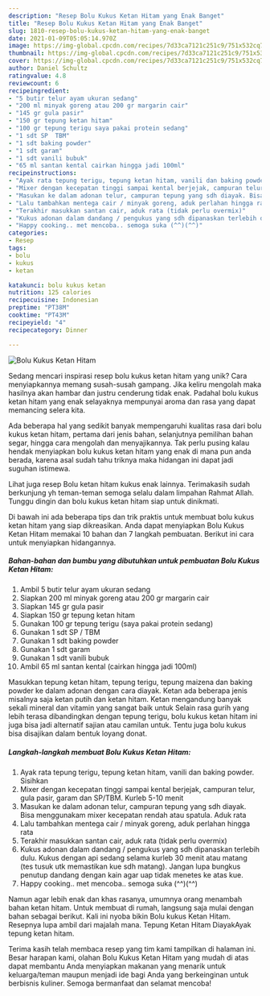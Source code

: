 ```yaml
---
description: "Resep Bolu Kukus Ketan Hitam yang Enak Banget"
title: "Resep Bolu Kukus Ketan Hitam yang Enak Banget"
slug: 1810-resep-bolu-kukus-ketan-hitam-yang-enak-banget
date: 2021-01-09T05:05:14.970Z
image: https://img-global.cpcdn.com/recipes/7d33ca7121c251c9/751x532cq70/bolu-kukus-ketan-hitam-foto-resep-utama.jpg
thumbnail: https://img-global.cpcdn.com/recipes/7d33ca7121c251c9/751x532cq70/bolu-kukus-ketan-hitam-foto-resep-utama.jpg
cover: https://img-global.cpcdn.com/recipes/7d33ca7121c251c9/751x532cq70/bolu-kukus-ketan-hitam-foto-resep-utama.jpg
author: Daniel Schultz
ratingvalue: 4.8
reviewcount: 6
recipeingredient:
- "5 butir telur ayam ukuran sedang"
- "200 ml minyak goreng atau 200 gr margarin cair"
- "145 gr gula pasir"
- "150 gr tepung ketan hitam"
- "100 gr tepung terigu saya pakai protein sedang"
- "1 sdt SP  TBM"
- "1 sdt baking powder"
- "1 sdt garam"
- "1 sdt vanili bubuk"
- "65 ml santan kental cairkan hingga jadi 100ml"
recipeinstructions:
- "Ayak rata tepung terigu, tepung ketan hitam, vanili dan baking powder. Sisihkan"
- "Mixer dengan kecepatan tinggi sampai kental berjejak, campuran telur, gula pasir, garam dan SP/TBM. Kurleb 5-10 menit"
- "Masukan ke dalam adonan telur, campuran tepung yang sdh diayak. Bisa menggunakam mixer kecepatan rendah atau spatula. Aduk rata"
- "Lalu tambahkan mentega cair / minyak goreng, aduk perlahan hingga rata"
- "Terakhir masukkan santan cair, aduk rata (tidak perlu overmix)"
- "Kukus adonan dalam dandang / pengukus yang sdh dipanaskan terlebih dulu. Kukus dengan api sedang selama kurleb 30 menit atau matang (tes tusuk utk memastikan kue sdh matang). Jangan lupa bungkus penutup dandang dengan kain agar uap tidak menetes ke atas kue."
- "Happy cooking.. met mencoba.. semoga suka (^^)(^^)"
categories:
- Resep
tags:
- bolu
- kukus
- ketan

katakunci: bolu kukus ketan 
nutrition: 125 calories
recipecuisine: Indonesian
preptime: "PT38M"
cooktime: "PT43M"
recipeyield: "4"
recipecategory: Dinner

---
```



![Bolu Kukus Ketan Hitam](https://img-global.cpcdn.com/recipes/7d33ca7121c251c9/751x532cq70/bolu-kukus-ketan-hitam-foto-resep-utama.jpg)

Sedang mencari inspirasi resep bolu kukus ketan hitam yang unik? Cara menyiapkannya memang susah-susah gampang. Jika keliru mengolah maka hasilnya akan hambar dan justru cenderung tidak enak. Padahal bolu kukus ketan hitam yang enak selayaknya mempunyai aroma dan rasa yang dapat memancing selera kita.

Ada beberapa hal yang sedikit banyak mempengaruhi kualitas rasa dari bolu kukus ketan hitam, pertama dari jenis bahan, selanjutnya pemilihan bahan segar, hingga cara mengolah dan menyajikannya. Tak perlu pusing kalau hendak menyiapkan bolu kukus ketan hitam yang enak di mana pun anda berada, karena asal sudah tahu triknya maka hidangan ini dapat jadi suguhan istimewa.

Lihat juga resep Bolu ketan hitam kukus enak lainnya. Terimakasih sudah berkunjung yh teman-teman semoga selalu dalam limpahan Rahmat Allah. Tunggu dingin dan bolu kukus ketan hitam siap untuk dinikmati.


Di bawah ini ada beberapa tips dan trik praktis untuk membuat bolu kukus ketan hitam yang siap dikreasikan. Anda dapat menyiapkan Bolu Kukus Ketan Hitam memakai 10 bahan dan 7 langkah pembuatan. Berikut ini cara untuk menyiapkan hidangannya.

<!--inarticleads1-->

##### Bahan-bahan dan bumbu yang dibutuhkan untuk pembuatan Bolu Kukus Ketan Hitam:

1. Ambil 5 butir telur ayam ukuran sedang
1. Siapkan 200 ml minyak goreng atau 200 gr margarin cair
1. Siapkan 145 gr gula pasir
1. Siapkan 150 gr tepung ketan hitam
1. Gunakan 100 gr tepung terigu (saya pakai protein sedang)
1. Gunakan 1 sdt SP / TBM
1. Gunakan 1 sdt baking powder
1. Gunakan 1 sdt garam
1. Gunakan 1 sdt vanili bubuk
1. Ambil 65 ml santan kental (cairkan hingga jadi 100ml)


Masukkan tepung ketan hitam, tepung terigu, tepung maizena dan baking powder ke dalam adonan dengan cara diayak. Ketan ada beberapa jenis misalnya saja ketan putih dan ketan hitam. Ketan mengandung banyak sekali mineral dan vitamin yang sangat baik untuk Selain rasa gurih yang lebih terasa dibandingkan dengan tepung terigu, bolu kukus ketan hitam ini juga bisa jadi alternatif sajian atau camilan untuk. Tentu juga bolu kukus bisa disajikan dalam bentuk loyang donat. 

<!--inarticleads2-->

##### Langkah-langkah membuat Bolu Kukus Ketan Hitam:

1. Ayak rata tepung terigu, tepung ketan hitam, vanili dan baking powder. Sisihkan
1. Mixer dengan kecepatan tinggi sampai kental berjejak, campuran telur, gula pasir, garam dan SP/TBM. Kurleb 5-10 menit
1. Masukan ke dalam adonan telur, campuran tepung yang sdh diayak. Bisa menggunakam mixer kecepatan rendah atau spatula. Aduk rata
1. Lalu tambahkan mentega cair / minyak goreng, aduk perlahan hingga rata
1. Terakhir masukkan santan cair, aduk rata (tidak perlu overmix)
1. Kukus adonan dalam dandang / pengukus yang sdh dipanaskan terlebih dulu. Kukus dengan api sedang selama kurleb 30 menit atau matang (tes tusuk utk memastikan kue sdh matang). Jangan lupa bungkus penutup dandang dengan kain agar uap tidak menetes ke atas kue.
1. Happy cooking.. met mencoba.. semoga suka (^^)(^^)


Namun agar lebih enak dan khas rasanya, umumnya orang menambah bahan ketan hitam. Untuk membuat di rumah, langsung saja mulai dengan bahan sebagai berikut. Kali ini nyoba bikin Bolu kukus Ketan Hitam. Resepnya lupa ambil dari majalah mana. Tepung Ketan Hitam DiayakAyak tepung ketan hitam. 

Terima kasih telah membaca resep yang tim kami tampilkan di halaman ini. Besar harapan kami, olahan Bolu Kukus Ketan Hitam yang mudah di atas dapat membantu Anda menyiapkan makanan yang menarik untuk keluarga/teman maupun menjadi ide bagi Anda yang berkeinginan untuk berbisnis kuliner. Semoga bermanfaat dan selamat mencoba!
